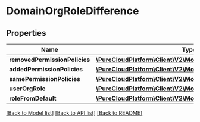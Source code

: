 # DomainOrgRoleDifference

## Properties
Name | Type | Description | Notes
------------ | ------------- | ------------- | -------------
**removedPermissionPolicies** | [**\PureCloudPlatform\Client\V2\Model\DomainPermissionPolicy[]**](DomainPermissionPolicy.md) |  | [optional] 
**addedPermissionPolicies** | [**\PureCloudPlatform\Client\V2\Model\DomainPermissionPolicy[]**](DomainPermissionPolicy.md) |  | [optional] 
**samePermissionPolicies** | [**\PureCloudPlatform\Client\V2\Model\DomainPermissionPolicy[]**](DomainPermissionPolicy.md) |  | [optional] 
**userOrgRole** | [**\PureCloudPlatform\Client\V2\Model\DomainOrganizationRole**](DomainOrganizationRole.md) |  | [optional] 
**roleFromDefault** | [**\PureCloudPlatform\Client\V2\Model\DomainOrganizationRole**](DomainOrganizationRole.md) |  | [optional] 

[[Back to Model list]](../README.md#documentation-for-models) [[Back to API list]](../README.md#documentation-for-api-endpoints) [[Back to README]](../README.md)



